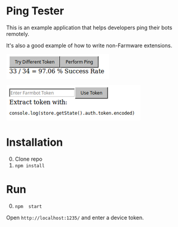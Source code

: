 # Ping Tester

This is an example application that helps developers ping their bots remotely.

It's also a good example of how to write non-Farmware extensions.

![](screenshot.png)

![](screenshot2.png)

# Installation

0. Clone repo
0. `npm install`

#  Run

0. `npm  start`

Open `http://localhost:1235/` and enter a  device token.
